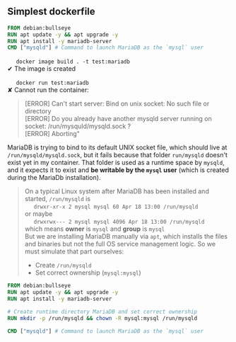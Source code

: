 ## Simplest dockerfile

```Dockerfile
FROM debian:bullseye
RUN apt update -y && apt upgrade -y
RUN apt install -y mariadb-server
CMD ["mysqld"] # Command to launch MariaDB as the `mysql` user
```
   &nbsp;&nbsp;&nbsp;&nbsp;&nbsp;`docker image build . -t test:mariadb`\
✔ The image is created

   &nbsp;&nbsp;&nbsp;&nbsp;&nbsp;`docker run test:mariadb` \
✘ Cannot run the container:
> [ERROR] Can't start server: Bind on unix socket: No such file or directory \
> [ERROR] Do you already have another mysqld server running on socket: /run/mysquld/mysqld.sock ? \
> [ERROR] Aborting"

MariaDB is trying to bind to its default UNIX socket file, which should live at `/run/mysqld/mysqld.sock`, but it fails because that folder `run/mysqld` doesn't exist yet in my container.
That folder is used as a runtime space by `mysqld`, and it expects it to exist and **be writable by the `mysql` user** (which is created during the MariaDb installation).

> On a typical Linux system after MariaDB has been installed and started, `/run/mysqld` is \
> &nbsp;&nbsp;&nbsp;&nbsp;&nbsp;`drwxr-xr-x 2 mysql mysql 60 Apr 18 13:00 /run/mysqld` \
> or maybe \
> &nbsp;&nbsp;&nbsp;&nbsp;&nbsp;`drwxrwx--- 2 mysql mysql 4096 Apr 18 13:00 /run/mysqld` \
> which means **owner** is `mysql` and **group** is `mysql` \
> But we are installing MariaDB manually via `apt`, which installs the files and binaries but not the full OS service management logic. So we must simulate that part ourselves:
> - Create `/run/mysqld`
> - Set correct ownership (`mysql:mysql`)

```Dockerfile
FROM debian:bullseye
RUN apt update -y && apt upgrade -y
RUN apt install -y mariadb-server

# Create runtime directory MariaDB and set correct ownership
RUN mkdir -p /run/mysqld && chown -R mysql:mysql /run/mysqld

CMD ["mysqld"] # Command to launch MariaDB as the `mysql` user
```